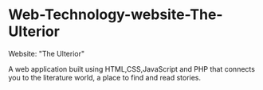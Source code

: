 # Web-Technology-website-The-Ulterior
Website: "The Ulterior" 

A web application built using HTML,CSS,JavaScript and PHP that connects you to the literature world, a place to find and read stories.
